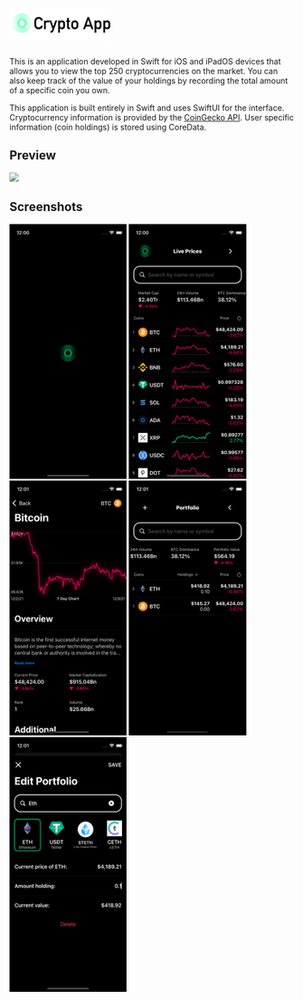 # <a href='https://gael.cc'><img src='https://raw.githubusercontent.com/avigael/Crypto-Watcher-App/main/Previews/header.png' height='60' alt='Crypto App'/></a>

This is an application developed in Swift for iOS and iPadOS devices that allows you to view the top 250 cryptocurrencies on the market. You can also keep track of the value of your holdings by recording the total amount of a specific coin you own.

This application is built entirely in Swift and uses SwiftUI for the interface. Cryptocurrency information is provided by the [CoinGecko API](https://www.coingecko.com/en/api "CoinGecko API"). User specific information (coin holdings) is stored using CoreData.

## Preview
<img src="https://raw.githubusercontent.com/avigael/Crypto-Watcher-App/main/Previews/preview.gif" height=450>


## Screenshots
<div>
	<img src="https://raw.githubusercontent.com/avigael/Crypto-Watcher-App/main/Previews/splash.png" height=450>
	<img src="https://raw.githubusercontent.com/avigael/Crypto-Watcher-App/main/Previews/home.png" height=450>
	<img src="https://raw.githubusercontent.com/avigael/Crypto-Watcher-App/main/Previews/info.png" height=450>
	<img src="https://raw.githubusercontent.com/avigael/Crypto-Watcher-App/main/Previews/portfolio.png" height=450>
	<img src="https://raw.githubusercontent.com/avigael/Crypto-Watcher-App/main/Previews/edit.png" height=450>
</div>
